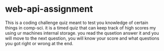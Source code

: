 # web-api-assignment
This is a coding challenge quiz meant to test you knowledge of certain things in comp-sci. it is a timed quiz that can keep track of high scores my using ur machines internal storage. you read the qusetion answer it and you will move to the next question, you will know your score and what questions you got right or wrong at the end.